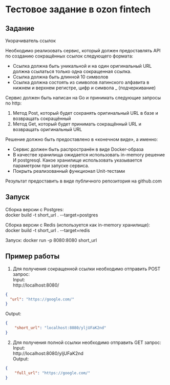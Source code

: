 # Тестовое задание в ozon fintech

## Задание

Укорачиватель ссылок

Необходимо реализовать сервис, который должен предоставлять API по созданию сокращённых ссылок следующего формата:
- Ссылка должна быть уникальной и на один оригинальный URL должна ссылаться только одна сокращенная ссылка.
- Ссылка должна быть длинной 10 символов
- Ссылка должна состоять из символов латинского алфавита в нижнем и верхнем регистре, цифр и символа _ (подчеркивание)

Сервис должен быть написан на Go и принимать следующие запросы по http:
1. Метод Post, который будет сохранять оригинальный URL в базе и возвращать сокращённый
2. Метод Get, который будет принимать сокращённый URL и возвращать оригинальный URL

Решение должно быть предоставлено в «конечном виде», а именно:
- Сервис должен быть распространён в виде Docker-образа
- В качестве хранилища ожидается использовать in-memory решение И postgresql. Какое хранилище использовать указывается параметром при запуске сервиса.
- Покрыть реализованный функционал Unit-тестами

Результат предоставить в виде публичного репозитория на github.com

## Запуск
Сборка версии с Postgres:    
docker build -t short_url . --target=postgres

Сборка версии с Redis (используется как in-memory хранилище):  
docker build -t short_url . --target=redis

Запуск:
docker run -p 8080:8080 short_url

## Пример работы  
1. Для получения сокращенной ссылки необходимо отправить POST запрос:  
Input:  
http://localhost:8080/
```JSON
{
  "url": "https://google.com/"
}
```  
Output:  
```json
{
    "short_url": "localhost:8080/yljUFaK2nd"
}
```  
2. Для получения полной ссылки необходимо отправить GET запрос:  
Input:  
http://localhost:8080/yljUFaK2nd  
Output:  
```JSON
{
    "full_url": "https://google.com/"
}
```
